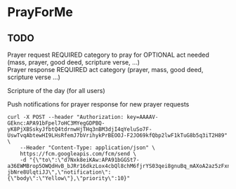 # PrayForMe

## TODO

Prayer request REQUIRED category to pray for OPTIONAL act needed (mass, prayer,
good deed, scripture verse, ...) \
Prayer response REQUIRED act category (prayer, mass, good deed, scripture verse ...)

Scripture of the day (for all users)

Push notifications for prayer response for new prayer requests

    curl -X POST --header "Authorization: key=AAAAV-GEknc:APA91bFpel7oHC3MYegGDPBQ-yK8PjXBSskyJfbtQ4tdrnwHjTHq3nBM3djI4qYeluSo7F-UswTvqAbtewHI9LHsRfemJ7bVrihykPrBEOOJ-F2JO69kfQbp2lwF1kTuG8b5q3iT2H89" \
        --Header "Content-Type: application/json" \
        https://fcm.googleapis.com/fcm/send \
        -d "{\"to\":\"d7Nxk8eiKAw:APA91bGGSt7-a36EWMBrop5OWQdHvB_bJRr16dkzLox4cbQl8chM6fjrYS03qei8gnuBq_mAXoA2az5zFxn4YCqemPuBzbFVMGpgdhFOcPBDlEXXrpG0yhcgOhxGrm-jbNre8UlqtiJJ\",\"notification\":{\"body\":\"Yellow\"},\"priority\":10}"
